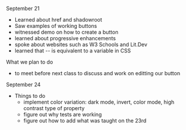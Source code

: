 September 21
- Learned about href and shadowroot
- Saw examples of working buttons
- witnessed demo on how to create a button
- learned about progressive enhancements 
- spoke about websites such as W3 Schools and Lit.Dev
- learned that -- is equivalent to a variable in CSS

What we plan to do
- to meet before next class to discuss and work on editting our button

September 24
- Things to do
    - implement color variation: dark mode, invert, color mode, high contrast type of property
    - figure out why tests are working
    - figure out how to add what was taught on the 23rd